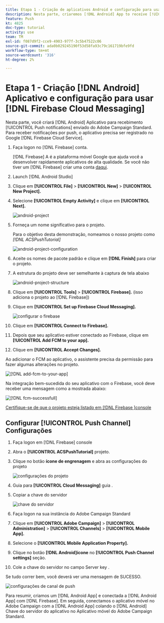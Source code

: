 ```yaml
---
title: Etapa 1 - Criação de aplicativos Android e configuração para usar o Firebase Cloud Messaging
description: Nesta parte, criaremos [!DNL Android] App to receive [!UICONTROL Push notifications] enviado do Adobe Campaign Standard. Para receber notificações por push, o aplicativo precisa ser registrado no Google [!DNL Firebase Cloud Service].
feature: Push
kt: 4825
doc-type: tutorial
activity: use
team: TM
exl-id: f087d9f2-cce9-4903-977f-3c5b47522c06
source-git-commit: ada0b029245190f53d58fa93c79c161719bfe9fd
workflow-type: tm+mt
source-wordcount: '316'
ht-degree: 2%

---
```


# Etapa 1 - Criação [!DNL Android] Aplicativo e configuração para usar [!DNL Firebase Cloud Messaging]

Nesta parte, você criará [!DNL Android] Aplicativo para recebimento [!UICONTROL Push notifications] enviado do Adobe Campaign Standard. Para receber notificações por push, o aplicativo precisa ser registrado no Google [!DNL Firebase Cloud Service].

1. Faça logon no [!DNL Firebase] conta.

   [!DNL Firebase] A é a plataforma móvel Google que ajuda você a desenvolver rapidamente aplicativos de alta qualidade. Se você não tiver um [!DNL Firebase] criar uma conta [daqui](https://firebase.google.com).

2. Launch [!DNL Android Studio]
3. Clique em **[!UICONTROL File]** > **[!UICONTROL New]** > **[!UICONTROL New Project].**
4. Selecione **[!UICONTROL Empty Activity]** e clique em **[!UICONTROL Next].**

   ![android-project](assets/android-project.PNG)

5. Forneça um nome significativo para o projeto.

   Para o objetivo desta demonstração, nomeamos o nosso projeto como *[!DNL ACSPushTutorial]*

   ![android-project-configuration](assets/android-project-configuration.PNG)

6. Aceite os nomes de pacote padrão e clique em **[!DNL Finish]** para criar o projeto.
7. A estrutura do projeto deve ser semelhante à captura de tela abaixo

   ![android-project-structure](assets/android-project-structure.PNG)

8. Clique em **[!UICONTROL Tools]** > **[!UICONTROL Firebase].** (isso adiciona o projeto ao [!DNL Firebase])
9. Clique em **[!UICONTROL Set up Firebase Cloud Messaging].**

   ![configurar o firebase](assets/android-project-firebase-messaging.PNG)

10. Clique em **[!UICONTROL Connect to Firebase].**
11. Depois que seu aplicativo estiver conectado ao Firebase, clique em **[!UICONTROL Add FCM to your app].**
12. Clique em **[!UICONTROL Accept Changes].**

   Ao adicionar o FCM ao aplicativo, o assistente precisa da permissão para fazer algumas alterações no projeto.

   ![[!DNL add-fcm-to-your-app]](assets/firebase-add-fcm-to-app.PNG)

Na integração bem-sucedida do seu aplicativo com o Firebase, você deve receber uma mensagem como a mostrada abaixo:

![[!DNL fcm-successfull]](assets/android-firebase-success.PNG)

[Certifique-se de que o projeto esteja listado em [!DNL Firebase ]console](https://console.firebase.google.com/)

## Configurar [!UICONTROL Push Channel] Configurações

1. Faça logon em [!DNL Firebase] console
2. Abra o **[!UICONTROL ACSPushTutorial]** projeto.
3. Clique no botão **ícone de engrenagem** e abra as configurações do projeto

   ![configurações do projeto](assets/firebase-project-settings.PNG)

4. Guia para **[!UICONTROL Cloud Messaging]** guia .
5. Copiar a chave do servidor

   ![chave do servidor](assets/firebase-server-key.PNG)

6. Faça logon na sua instância do Adobe Campaign Standard
7. Clique em **[!UICONTROL Adobe Campaign]** > **[!UICONTROL Administration]** > **[!UICONTROL Channels]** > **[!UICONTROL Mobile App].**
8. Selecione o **[!UICONTROL Mobile Application Property].**
9. Clique no botão **[!DNL Android]ícone** no **[!UICONTROL Push Channel settings]** seção.
10. Cole a chave do servidor no campo Server key .

Se tudo correr bem, você deverá ver uma mensagem de SUCESSO.

![configurações de canal de push](assets/push-channel-settings.PNG)

Para resumir, criamos um [!DNL Android App] e conectada a [!DNL Android App] com [!DNL Firebase]. Em seguida, conectamos o aplicativo móvel no Adobe Campaign com a [!DNL Android App] colando o [!DNL Android] Chave do servidor do aplicativo no Aplicativo móvel do Adobe Campaign Standard.
